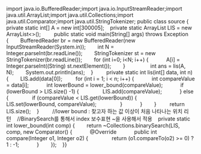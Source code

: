 import java.io.BufferedReader;import java.io.InputStreamReader;import java.util.ArrayList;import java.util.Collections;import java.util.Comparator;import java.util.StringTokenizer; public class source {    private static int[] A = new int[300005];    private static ArrayList<Integer> LIS = new ArrayList<>();         public static void main(String[] args) throws Exception {        BufferedReader br = new BufferedReader(new InputStreamReader(System.in));        int N = Integer.parseInt(br.readLine());        StringTokenizer st = new StringTokenizer(br.readLine());        for (int i=0; i<N; i++) {            A[i] = Integer.parseInt((String) st.nextElement());        }                 int ans = lis(A, N);        System.out.println(ans);    }         private static int lis(int[] data, int n) {        LIS.add(data[0]);         for (int i = 1; i < n; i++) {            int compareValue = data[i];            int lowerBound = lower_bound(compareValue);            if (lowerBound > LIS.size() -1) {                LIS.add(compareValue);            } else {                if (compareValue < LIS.get(lowerBound)) {                    LIS.set(lowerBound, compareValue);                }            }        }         return LIS.size();    }         //lower bound : 찾고자 하는 값 이상이 처음 나타나는 위치 리턴    //BinarySearch를 통해서 index 보수표현 ~을 사용해서 적용    private static int lower_bound(int comp) {        return ~Collections.binarySearch(LIS, comp, new Comparator<Integer>() {            @Override            public int compare(Integer o1, Integer o2) {                return (o1.compareTo(o2) >= 0) ? 1 : -1;            }        });    }}
